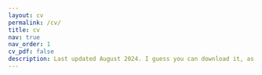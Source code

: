 ```yaml
---
layout: cv
permalink: /cv/
title: cv
nav: true
nav_order: 1
cv_pdf: false
description: Last updated August 2024. I guess you can download it, as a little treat... # This is a description of the page. You can modify it in 'pages/_cv.md'. You can also change or remove the top pdf download button.
---
```

